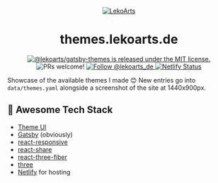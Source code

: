 <p align="center">
  <a href="https://themes.lekoarts.de">
    <img alt="LekoArts" src="https://img.lekoarts.de/gatsby/gatsby-themes-by-lekoarts.svg" />
  </a>
</p>
<h1 align="center">
  themes.lekoarts.de
</h1>

<p align="center">
  <a href="https://github.com/LekoArts/gatsby-themes/blob/master/LICENSE">
    <img src="https://img.shields.io/badge/license-MIT-blue.svg" alt="@lekoarts/gatsby-themes is released under the MIT license." />
  </a>
  <img src="https://img.shields.io/badge/PRs-welcome-brightgreen.svg" alt="PRs welcome!" />
  <a href="https://twitter.com/intent/follow?screen_name=lekoarts_de">
    <img src="https://img.shields.io/twitter/follow/lekoarts_de.svg?label=Follow%20@lekoarts_de" alt="Follow @lekoarts_de" />
  </a>
  <a href="https://app.netlify.com/sites/gatsby-themes-by-lekoarts/deploys">
      <img src="https://api.netlify.com/api/v1/badges/4cdd4d69-0aa6-4f52-8c35-920842d12938/deploy-status" alt="Netlify Status" />
    </a>
</p>

Showcase of the available themes I made 😊 New entries go into `data/themes.yaml` alongside a screenshot of the site at 1440x900px.

## 🎉 Awesome Tech Stack

- [Theme UI](https://theme-ui.com/)
- [Gatsby](https://www.gatsbyjs.org/) (obviously)
- [react-responsive](https://github.com/contra/react-responsive)
- [react-share](https://github.com/nygardk/react-share)
- [react-three-fiber](https://github.com/drcmda/react-three-fiber)
- [three](http://threejs.org)
- [Netlify](http://netlify.com) for hosting